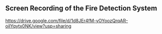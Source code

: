 ## Screen Recording of the Fire Detection System

https://drive.google.com/file/d/1d8JEr4fM-yOYoozQrqAR-oiIYqytx0NK/view?usp=sharing
